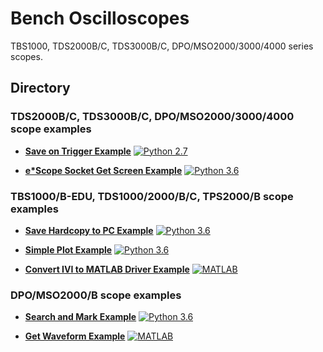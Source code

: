 # Bench Oscilloscopes
TBS1000, TDS2000B/C, TDS3000B/C, DPO/MSO2000/3000/4000 series scopes.



## Directory
###  TDS2000B/C, TDS3000B/C, DPO/MSO2000/3000/4000 scope examples
* **[Save on Trigger Example](./src/SaveonTrigExample)** [![Python 2.7](https://img.shields.io/badge/python-2.7-&?labelColor=3E434A&colorB=006281&logo=python)](https://www.python.org/downloads/release/python-2715/)

* **[e*Scope Socket Get Screen Example](./src/eScopeGetScreenExample)** [![Python 3.6](https://img.shields.io/badge/python-3.6-&?labelColor=3E434A&colorB=006281&logo=python)](https://www.python.org/downloads/release/python-360/)


### TBS1000/B-EDU, TDS1000/2000/B/C, TPS2000/B scope examples
* **[Save Hardcopy to PC Example](./src/SaveHardcopyExample)** [![Python 3.6](https://img.shields.io/badge/python-3.6-&?labelColor=3E434A&colorB=006281&logo=python)](https://www.python.org/downloads/release/python-360/)

* **[Simple Plot Example](./src/SimplePlotExample)** [![Python 3.6](https://img.shields.io/badge/python-3.6-&?labelColor=3E434A&colorB=006281&logo=python)](https://www.python.org/downloads/release/python-360/)

* **[Convert IVI to MATLAB Driver Example](./src/Ivi2MatlabDriverExample)** [![MATLAB](https://img.shields.io/badge/-MATLAB-&?labelColor=3E434A&colorB=F05A22&logo=Mathworks)](https://www.mathworks.com/products/matlab.html?s_tid=hp_products_matlab)

### DPO/MSO2000/B scope examples
* **[Search and Mark Example](./src/SearchMarkExample)** [![Python 3.6](https://img.shields.io/badge/python-3.6-&?labelColor=3E434A&colorB=006281&logo=python)](https://www.python.org/downloads/release/python-360/)


* **[Get Waveform Example](./src/GetWaveformExample)** [![MATLAB](https://img.shields.io/badge/-MATLAB-&?labelColor=3E434A&colorB=F05A22&logo=Mathworks)](https://www.mathworks.com/products/matlab.html?s_tid=hp_products_matlab)


